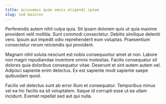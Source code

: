 ```yaml
---
title: accusamus quam omnis eligendi ipsam
slug: sed maiores
---
```


Perferendis autem nihil culpa quia. Sit ipsam dolorem quis ut quia maxime provident velit mollitia. Sunt commodi consectetur. Debitis similique deleniti vero. Ipsum aut impedit odio reprehenderit eum voluptas. Praesentium consectetur rerum reiciendis qui provident.

Magnam nihil soluta nesciunt est nobis consequuntur amet at non. Labore non magni repudiandae inventore omnis molestias. Facilis consequatur sit dolores quia doloribus consequatur vitae. Deserunt et sint autem autem vel. Adipisci sapiente enim delectus. Ex est sapiente modi sapiente saepe quibusdam quod.

Facilis vel delectus sunt ab error illum et consequatur. Temporibus minus vel ea hic facilis ea sit voluptatem. Itaque id corrupti esse ut ea ullam incidunt. Eveniet repellat sed aut qui nulla.
